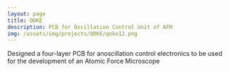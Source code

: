 ```yaml
---
layout: page
title: QOKE
description: PCB for Oscillation Control Unit of AFM
img: /assets/img/projects/QOKE/qoke12.png
---
```

Designed a four-layer PCB for anoscillation control electronics to
be used for the development of an Atomic Force Microscope
